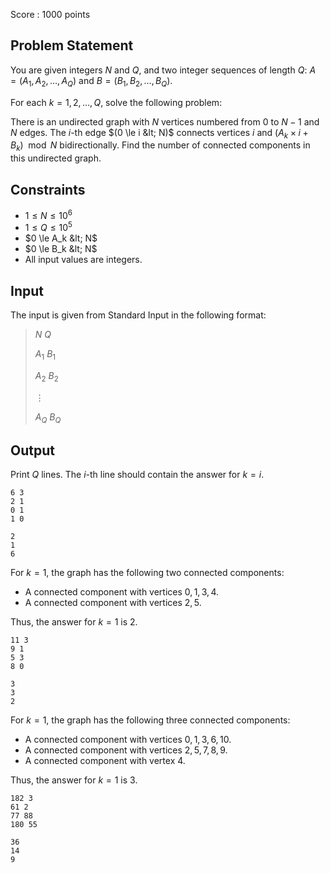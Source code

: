 Score : $1000$ points

## Problem Statement

You are given integers $N$ and $Q$, and two integer sequences of length $Q$: $A=(A_1,A_2,\ldots,A_Q)$ and $B=(B_1,B_2,\ldots, B_Q)$.

For each $k=1,2,\ldots,Q$, solve the following problem:

There is an undirected graph with $N$ vertices numbered from $0$ to $N-1$ and $N$ edges. The $i$-th edge $(0 \le i &lt; N)$ connects vertices $i$ and $(A_k \times i + B_k) \mod N$ bidirectionally. Find the number of connected components in this undirected graph.

## Constraints

- $1 \le N \le 10^6$
- $1 \le Q \le 10^5$
- $0 \le A_k &lt; N$
- $0 \le B_k &lt; N$
- All input values are integers.

## Input

The input is given from Standard Input in the following format:

> $N$ $Q$
> 
> $A_1$ $B_1$
> 
> $A_2$ $B_2$
> 
> $\vdots$
> 
> $A_Q$ $B_Q$

## Output

Print $Q$ lines.
The $i$-th line should contain the answer for $k=i$.

```input1
6 3
2 1
0 1
1 0
```

```output1
2
1
6
```

For $k=1$, the graph has the following two connected components:

- A connected component with vertices $0,1,3,4$.
- A connected component with vertices $2,5$.

Thus, the answer for $k=1$ is $2$.

```input2
11 3
9 1
5 3
8 0
```

```output2
3
3
2
```

For $k=1$, the graph has the following three connected components:

- A connected component with vertices $0,1,3,6,10$.
- A connected component with vertices $2,5,7,8,9$.
- A connected component with vertex $4$.

Thus, the answer for $k=1$ is $3$.

```input3
182 3
61 2
77 88
180 55
```

```output3
36
14
9
```